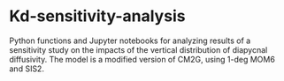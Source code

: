 # Kd-sensitivity-analysis
Python functions and Jupyter notebooks for analyzing results of a sensitivity study on the impacts of the vertical distribution of diapycnal diffusivity. The model is a modified version of CM2G, using 1-deg MOM6 and SIS2.
